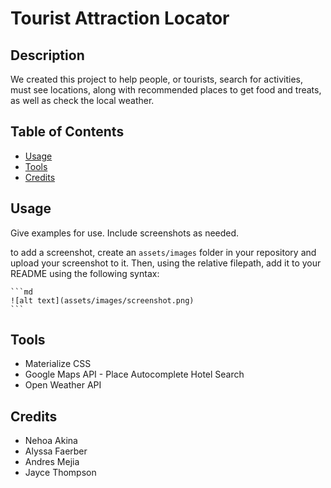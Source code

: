 # Tourist Attraction Locator

## Description 
We created this project to help people, or tourists, search for activities, must see locations, along with recommended places to get food and treats, as well as check the local weather.

## Table of Contents
- [Usage](#usage)
- [Tools](#tools)
- [Credits](#credits)


## Usage 
Give examples for use. Include screenshots as needed.

to add a screenshot, create an `assets/images` folder in your repository and upload your screenshot to it. Then, using the relative filepath, add it to your README using the following syntax:

    ```md
    ![alt text](assets/images/screenshot.png)
    ```

 ## Tools
 - Materialize CSS
 - Google Maps API - Place Autocomplete Hotel Search
 - Open Weather API
  
## Credits
- Nehoa Akina
- Alyssa Faerber
- Andres Mejia
- Jayce Thompson
